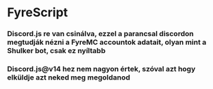 # FyreScript
### Discord.js re van csinálva, ezzel a parancsal discordon megtudják nézni a FyreMC accountok adatait, olyan mint a Shulker bot, csak ez nyíltabb
### Discord.js@v14 hez nem nagyon értek, szóval azt hogy elküldje azt neked meg megoldanod

